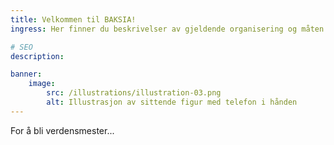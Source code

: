 ```yaml
---
title: Velkommen til BAKSIA!
ingress: Her finner du beskrivelser av gjeldende organisering og måten vi jobber på når vi utvikler og forvalter digitale løsninger for våre brukere.

# SEO
description: 

banner:
    image:
        src: /illustrations/illustration-03.png
        alt: Illustrasjon av sittende figur med telefon i hånden
---
```


For å bli verdensmester...
